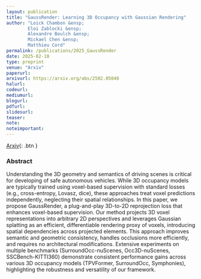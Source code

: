 ```yaml
---
layout: publication
title: "GaussRender: Learning 3D Occupancy with Gaussian Rendering"
author: "Loick Chambon &ensp;
        Eloi Zablocki &ensp;
        Alexandre Boulch &ensp;
        Mickael Chen &ensp;
        Matthieu Cord"
permalink: /publications/2025_GaussRender
date: 2025-02-10
type: preprint
venue: "Arxiv"
paperurl: 
arxivurl: https://arxiv.org/abs/2502.05040
halurl: 
codeurl:
mediumurl: 
blogurl: 
pdfurl: 
slidesurl: 
teaser:
note:
noteimportant: 
---
```


[Arxiv](https://arxiv.org/abs/2502.05040){: .btn }

### Abstract

Understanding the 3D geometry and semantics of driving scenes is critical for developing of safe autonomous vehicles. While 3D occupancy models are typically trained using voxel-based supervision with standard losses (e.g., cross-entropy, Lovasz, dice), these approaches treat voxel predictions independently, neglecting their spatial relationships. In this paper, we propose GaussRender, a plug-and-play 3D-to-2D reprojection loss that enhances voxel-based supervision. Our method projects 3D voxel representations into arbitrary 2D perspectives and leverages Gaussian splatting as an efficient, differentiable rendering proxy of voxels, introducing spatial dependencies across projected elements. This approach improves semantic and geometric consistency, handles occlusions more efficiently, and requires no architectural modifications. Extensive experiments on multiple benchmarks (SurroundOcc-nuScenes, Occ3D-nuScenes, SSCBench-KITTI360) demonstrate consistent performance gains across various 3D occupancy models (TPVFormer, SurroundOcc, Symphonies), highlighting the robustness and versatility of our framework.